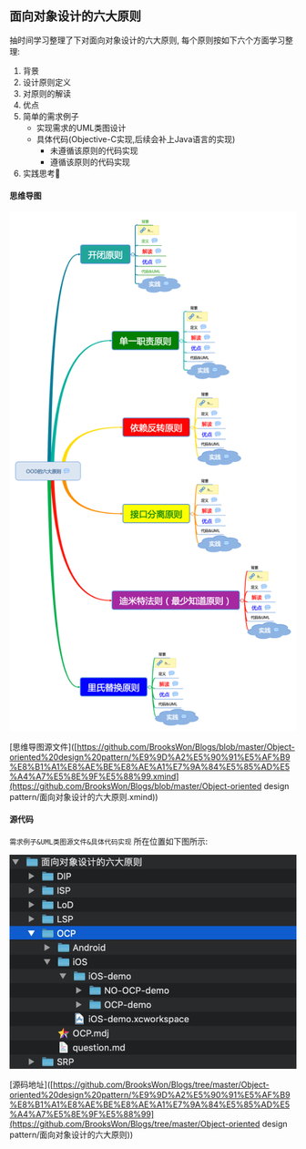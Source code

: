 ## 面向对象设计的六大原则

抽时间学习整理了下对面向对象设计的六大原则, 每个原则按如下六个方面学习整理:

1. 背景
2. 设计原则定义
3. 对原则的解读
4. 优点
5. 简单的需求例子
   - 实现需求的UML类图设计
   - 具体代码(Objective-C实现,后续会补上Java语言的实现)
     - 未遵循该原则的代码实现
     - 遵循该原则的代码实现
6. 实践思考🤔

#### 思维导图

![思维导图](https://github.com/BrooksWon/Blogs/blob/master/Object-oriented%20design%20pattern/%E9%9D%A2%E5%90%91%E5%AF%B9%E8%B1%A1%E8%AE%BE%E8%AE%A1%E7%9A%84%E5%85%AD%E5%A4%A7%E5%8E%9F%E5%88%99/OOD%E7%9A%84%E5%85%AD%E5%A4%A7%E5%8E%9F%E5%88%99.png)

[思维导图源文件]([https://github.com/BrooksWon/Blogs/blob/master/Object-oriented%20design%20pattern/%E9%9D%A2%E5%90%91%E5%AF%B9%E8%B1%A1%E8%AE%BE%E8%AE%A1%E7%9A%84%E5%85%AD%E5%A4%A7%E5%8E%9F%E5%88%99.xmind](https://github.com/BrooksWon/Blogs/blob/master/Object-oriented design pattern/面向对象设计的六大原则.xmind))

#### 源代码

`需求例子&UML类图源文件&具体代码实现` 所在位置如下图所示:

![设计原则文件结构](https://github.com/BrooksWon/Blogs/blob/master/Object-oriented%20design%20pattern/%E9%9D%A2%E5%90%91%E5%AF%B9%E8%B1%A1%E8%AE%BE%E8%AE%A1%E7%9A%84%E5%85%AD%E5%A4%A7%E5%8E%9F%E5%88%99/%E8%AE%BE%E8%AE%A1%E5%8E%9F%E5%88%99%E6%96%87%E4%BB%B6%E7%BB%93%E6%9E%84.png)

[源码地址]([https://github.com/BrooksWon/Blogs/tree/master/Object-oriented%20design%20pattern/%E9%9D%A2%E5%90%91%E5%AF%B9%E8%B1%A1%E8%AE%BE%E8%AE%A1%E7%9A%84%E5%85%AD%E5%A4%A7%E5%8E%9F%E5%88%99](https://github.com/BrooksWon/Blogs/tree/master/Object-oriented design pattern/面向对象设计的六大原则))
